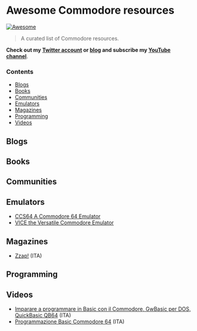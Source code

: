 # Awesome Commodore resources
[![Awesome](https://cdn.rawgit.com/sindresorhus/awesome/d7305f38d29fed78fa85652e3a63e154dd8e8829/media/badge.svg)](https://github.com/sindresorhus/awesome)

> A curated list of Commodore resources.

**Check out my [Twitter account](https://twitter.com/emmecilab) or [blog](https://www.emmecilab.net) and subscribe my [YouTube channel](https://youtube.com/c/emmecilab)**.


### Contents

- [Blogs](#blogs)
- [Books](#books)
- [Communities](#communities)
- [Emulators](#emulators)
- [Magazines](#magazines)
- [Programming](#programming)
- [Videos](#videos)


## Blogs


## Books


## Communities


## Emulators

- [CCS64 A Commodore 64 Emulator](http://www.ccs64.com/)
- [VICE the Versatile Commodore Emulator](https://vice-emu.sourceforge.io/)


## Magazines

- [Zzap!](https://zzapmagazine.blogspot.com/) (ITA)


## Programming


## Videos

- [Imparare a programmare in Basic con il Commodore, GwBasic per DOS, QuickBasic QB64](https://www.youtube.com/watch?v=YzU4596jRqg&list=PLfWOCTAcUrxjm-WEft6F1NqUNYVqeClBa) (ITA)
- [Programmazione Basic Commodore 64](https://www.youtube.com/playlist?list=PLCbSCJEIR6CrVT003ytijkO6kUrCT9VIT) (ITA)
